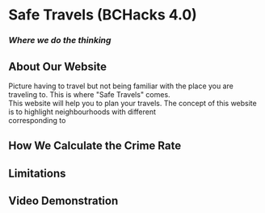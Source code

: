 <h1> Safe Travels (BCHacks 4.0) </h1>
<h3><i>Where we do the thinking</i></h3>

<h2>About Our Website</h2>
Picture having to travel but not being familiar with the place you are traveling to. This is where "Safe Travels" comes.<br>
This website will help you to plan your travels. The concept of this website is to highlight neighbourhoods with different<br>
corresponding to

<h2>How We Calculate the Crime Rate</h2>

<h2>Limitations</h2>

<h2>Video Demonstration</h2>
